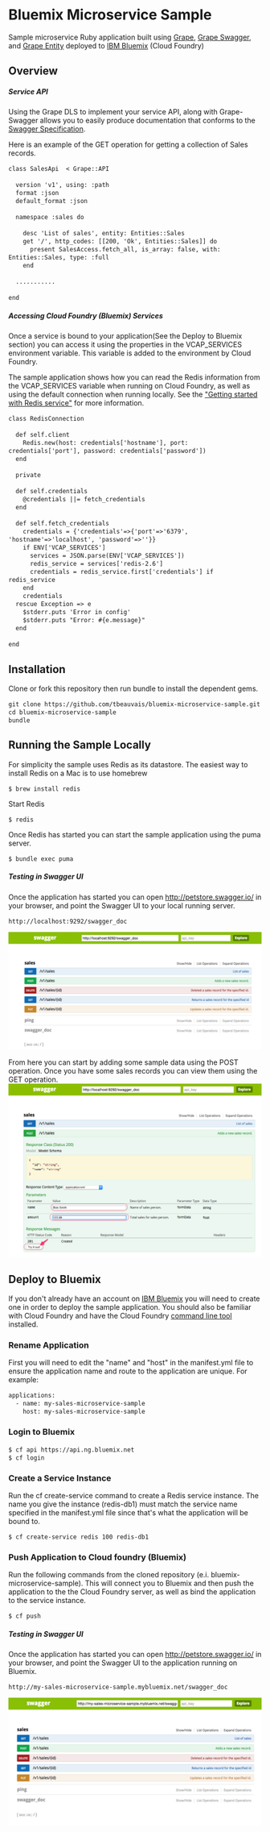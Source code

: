 Bluemix Microservice Sample
==================


Sample microservice Ruby application built using [Grape](https://github.com/intridea/grape), [Grape Swagger](https://github.com/tim-vandecasteele/grape-swagger), and [Grape Entity](https://github.com/intridea/grape-entity) deployed to [IBM Bluemix](https://ace.ng.bluemix.net) (Cloud Foundry)

## Overview

##### Service API
Using the Grape DLS to implement your service API, along with Grape-Swagger allows you to easily produce documentation that conforms to the [Swagger Specification](https://github.com/swagger-api/swagger-spec).

Here is an example of the GET operation for getting a collection of Sales records.
```
class SalesApi  < Grape::API

  version 'v1', using: :path
  format :json
  default_format :json

  namespace :sales do

    desc 'List of sales', entity: Entities::Sales
    get '/', http_codes: [[200, 'Ok', Entities::Sales]] do
      present SalesAccess.fetch_all, is_array: false, with: Entities::Sales, type: :full
    end
  
  ...........

end
```

##### Accessing Cloud Foundry (Bluemix) Services
Once a service is bound to your application(See the Deploy to Bluemix section) you can access it using the properties in the VCAP_SERVICES environment variable. This variable is added to the environment by Cloud Foundry.

The sample application shows how you can read the Redis information from the VCAP_SERVICES variable when running on Cloud Foundry, as well as using the default connection when running locally.
See the ["Getting started with Redis service"](https://www.ng.bluemix.net/docs/#services/Redis/index.html) for more information.

```
class RedisConnection

  def self.client
    Redis.new(host: credentials['hostname'], port: credentials['port'], password: credentials['password'])
  end

  private

  def self.credentials
    @credentials ||= fetch_credentials
  end

  def self.fetch_credentials
    credentials = {'credentials'=>{'port'=>'6379', 'hostname'=>'localhost', 'password'=>''}}
    if ENV['VCAP_SERVICES']
      services = JSON.parse(ENV['VCAP_SERVICES'])
      redis_service = services['redis-2.6']
      credentials = redis_service.first['credentials'] if redis_service
    end
    credentials
  rescue Exception => e
    $stderr.puts 'Error in config'
    $stderr.puts "Error: #{e.message}"
  end

end
```



## Installation
Clone or fork this repository then run bundle to install the dependent gems.  

    git clone https://github.com/tbeauvais/bluemix-microservice-sample.git
    cd bluemix-microservice-sample
    bundle



## Running the Sample Locally


For simplicity the sample uses Redis as its datastore. The easiest way to install Redis on a Mac is to use homebrew
```
$ brew install redis
```
Start Redis
```
$ redis
```

Once Redis has started you can start the sample application using the puma server.
```
$ bundle exec puma

```


##### Testing in Swagger UI

Once the application has started you can open http://petstore.swagger.io/ in your browser, and point the Swagger UI to your local running server.

```
http://localhost:9292/swagger_doc
```

![Application Architecture](/doc/swagger_ui.png)

From here you can start by adding some sample data using the POST operation. Once you have some sales records you can view them using the GET operation.
![Application Architecture](/doc/swagger_post.png)


## Deploy to Bluemix
If you don't already have an account on [IBM Bluemix](https://ace.ng.bluemix.net) you will need to create one in order to deploy the sample application. You should also be familiar with Cloud Foundry and have the Cloud Foundry [command line tool](http://docs.cloudfoundry.org/devguide/installcf/whats-new-v6.html) installed. 
   
### Rename Application 
First you will need to edit the "name" and "host" in the manifest.yml file to ensure the application name and route to the application are unique. For example:

    applications:
      - name: my-sales-microservice-sample
        host: my-sales-microservice-sample

### Login to Bluemix
    $ cf api https://api.ng.bluemix.net
    $ cf login
    
### Create a Service Instance
Run the cf create-service command to create a Redis service instance. The name you give the instance (redis-db1) must match the service name specified in the manifest.yml file since that's what the application will be bound to.

    $ cf create-service redis 100 redis-db1

### Push Application to Cloud foundry (Bluemix)
Run the following commands from the cloned repository (e.i. bluemix-microservice-sample). This will connect you to Bluemix and then push the application to the the Cloud Foundry server, as well as bind the application to the service instance. 

    $ cf push


##### Testing in Swagger UI

Once the application has started you can open http://petstore.swagger.io/ in your browser, and point the Swagger UI to the application running on Bluemix.

```
http://my-sales-microservice-sample.mybluemix.net/swagger_doc
```

![Application Architecture](/doc/swagger_ui_bluemix.png)
